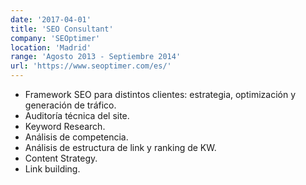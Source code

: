 ```yaml
---
date: '2017-04-01'
title: 'SEO Consultant'
company: 'SEOptimer'
location: 'Madrid'
range: 'Agosto 2013 - Septiembre 2014'
url: 'https://www.seoptimer.com/es/'
---
```


- Framework SEO para distintos clientes: estrategia, optimización y generación de tráfico.
- Auditoría técnica del site.
- Keyword Research.
- Análisis de competencia.
- Análisis de estructura de link y ranking de KW.
- Content Strategy.
- Link building.
